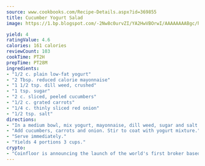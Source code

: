 ```yaml
---
source: www.cookbooks.com/Recipe-Details.aspx?id=369855
title: Cucumber Yogurt Salad
image: https://1.bp.blogspot.com/-2Nw8c0urvZI/YA2HwVBOrwI/AAAAAAAABgc/hcoCuYbLRGghREWYfHLERS8jzKEXzVPXwCLcBGAsYHQ/s154/14.png

yield: 4
ratingValue: 4.6
calories: 161 calories
reviewCount: 103
cookTime: PT2H
prepTime: PT28M
ingredients:
- "1/2 c. plain low-fat yogurt"
- "2 Tbsp. reduced calorie mayonnaise"
- "1 1/2 tsp. dill weed, crushed"
- "1 tsp. sugar"
- "2 c. sliced, peeled cucumbers"
- "1/2 c. grated carrots"
- "1/4 c. thinly sliced red onion"
- "1/2 tsp. salt"
directions:
- "In a medium bowl, mix yogurt, mayonnaise, dill weed, sugar and salt."
- "Add cucumbers, carrots and onion. Stir to coat with yogurt mixture."
- "Serve immediately."
- "Yields 4 portions 3 cups."
crypto:
- "Coinfloor is announcing the launch of the world's first broker based bitcoin marketplace."
---
```

